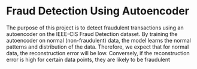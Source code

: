 # Fraud Detection Using Autoencoder

The purpose of this project is to detect fraudulent transactions using an autoencoder on the IEEE-CIS Fraud Detection dataset. By training the autoencoder on normal (non-fraudulent) data, the model learns the normal patterns and distribution of the data. Therefore, we expect that for normal data, the reconstruction error will be low. Conversely, if the reconstruction error is high for certain data points, they are likely to be fraudulent
